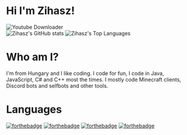# Hi I'm Zihasz!

![Youtube Downloader](https://github-readme-stats.vercel.app/api/pin/?username=zihasz&repo=youtube-downloader&theme=dracula)<br/>
![Zihasz's GitHub stats](https://github-readme-stats.vercel.app/api?username=zihasz&show_icons=true&theme=dracula&count_private=true)
![Zihasz's Top Languages](https://github-readme-stats.vercel.app/api/top-langs/?username=zihasz&langs_count=8&theme=dracula)

# Who am I?

I'm from Hungary and I like coding.
I code for fun, I code in Java, JavaScript, C# and C++ most the times.
I mostly code Minecraft clients, Discord bots and selfbots and other tools.

# Languages

[![forthebadge](https://forthebadge.com/images/badges/made-with-c-sharp.svg)](https://forthebadge.com)
[![forthebadge](https://forthebadge.com/images/badges/made-with-c-plus-plus.svg)](https://forthebadge.com)
[![forthebadge](https://forthebadge.com/images/badges/made-with-java.svg)](https://forthebadge.com)
[![forthebadge](https://forthebadge.com/images/badges/made-with-javascript.svg)](https://forthebadge.com)
